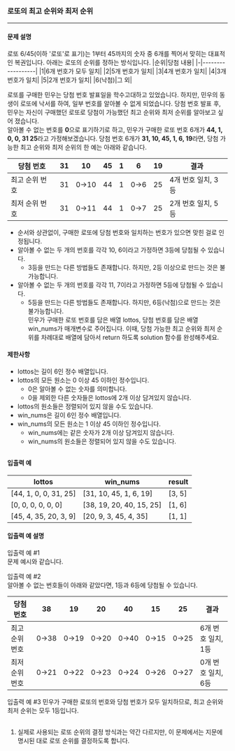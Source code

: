 ### 로또의 최고 순위와 최저 순위
<hr></hr>

#### 문제 설명
로또 6/45(이하 '로또'로 표기)는 1부터 45까지의 숫자 중 6개를 찍어서 맞히는 대표적인 복권입니다. 아래는 로또의 순위를 정하는 방식입니다.
|순위|당첨 내용|
|-|------------------|
|1|6개 번호가 모두 일치|
|2|5개 번호가 일치|
|3|4개 번호가 일치|
|4|3개 번호가 일치|
|5|2개 번호가 일치|
|6(낙첨)|그 외|

로또를 구매한 민우는 당첨 번호 발표일을 학수고대하고 있었습니다. 하지만, 민우의 동생이 로또에 낙서를 하여, 일부 번호를 알아볼 수 없게 되었습니다. 당첨 번호 발표 후, 민우는 자신이 구매했던 로또로 당첨이 가능했던 최고 순위와 최저 순위를 알아보고 싶어 졌습니다.  
알아볼 수 없는 번호를 <b>0</b>으로 표기하기로 하고, 민우가 구매한 로또 번호 6개가 <b>44, 1, 0, 0, 31 25</b>라고 가정해보겠습니다. 당첨 번호 6개가 <b>31, 10, 45, 1, 6, 19</b>라면, 당첨 가능한 최고 순위와 최저 순위의 한 예는 아래와 같습니다.

|당첨 번호|31|10|45|1|6|19|결과|
|-------------|--|----|--|-|---|--|-----------------|
|최고 순위 번호|31|0→10|44|1|0→6|25|4개 번호 일치, 3등|
|최저 순위 번호|31|0→11|44|1|0→7|25|2개 번호 일치, 5등|

* 순서와 상관없이, 구매한 로또에 당첨 번호와 일치하는 번호가 있으면 맞힌 걸로 인정됩니다.  
* 알아볼 수 없는 두 개의 번호를 각각 10, 6이라고 가정하면 3등에 당첨될 수 있습니다.  
  * 3등을 만드는 다른 방법들도 존재합니다. 하지만, 2등 이상으로 만드는 것은 불가능합니다.  
* 알아볼 수 없는 두 개의 번호를 각각 11, 7이라고 가정하면 5등에 당첨될 수 있습니다.  
  * 5등을 만드는 다른 방법들도 존재합니다. 하지만, 6등(낙첨)으로 만드는 것은 불가능합니다.  
민우가 구매한 로또 번호를 담은 배열 lottos, 당첨 번호를 담은 배열 win_nums가 매개변수로 주어집니다. 이때, 당첨 가능한 최고 순위와 최저 순위를 차례대로 배열에 담아서 return 하도록 solution 함수를 완성해주세요.  

#### 제한사항
* lottos는 길이 6인 정수 배열입니다.  
* lottos의 모든 원소는 0 이상 45 이하인 정수입니다.  
  * 0은 알아볼 수 없는 숫자를 의미합니다.  
  * 0을 제외한 다른 숫자들은 lottos에 2개 이상 담겨있지 않습니다.  
* lottos의 원소들은 정렬되어 있지 않을 수도 있습니다.  
* win_nums은 길이 6인 정수 배열입니다.  
* win_nums의 모든 원소는 1 이상 45 이하인 정수입니다.  
  * win_nums에는 같은 숫자가 2개 이상 담겨있지 않습니다.  
  * win_nums의 원소들은 정렬되어 있지 않을 수도 있습니다.  
<h2></h2>

#### 입출력 예
|lottos|win_nums|result|
|---------------------|----------------------|------|
|[44, 1, 0, 0, 31, 25]|[31, 10, 45, 1, 6, 19]|[3, 5]|
|[0, 0, 0, 0, 0, 0]|[38, 19, 20, 40, 15, 25]|[1, 6]|
|[45, 4, 35, 20, 3, 9]|[20, 9, 3, 45, 4, 35]|[1, 1]|

#### 입출력 예 설명
입출력 예 #1  
문제 예시와 같습니다.  

입출력 예 #2  
알아볼 수 없는 번호들이 아래와 같았다면, 1등과 6등에 당첨될 수 있습니다.  

|당첨 번호|38|19|20|40|15|25|결과|
|-------------|----|----|----|----|----|----|-----------------|
|최고 순위 번호|0→38|0→19|0→20|0→40|0→15|0→25|6개 번호 일치, 1등|
|최저 순위 번호|0→21|0→22|0→23|0→24|0→26|0→27|0개 번호 일치, 6등|

입출력 예 #3
민우가 구매한 로또의 번호와 당첨 번호가 모두 일치하므로, 최고 순위와 최저 순위는 모두 1등입니다.  
<h2></h2>

1. 실제로 사용되는 로또 순위의 결정 방식과는 약간 다르지만, 이 문제에서는 지문에 명시된 대로 로또 순위를 결정하도록 합니다.  
